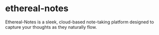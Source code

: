 # ethereal-notes
Ethereal-Notes is a sleek, cloud-based note-taking platform designed to capture your thoughts as they naturally flow.
